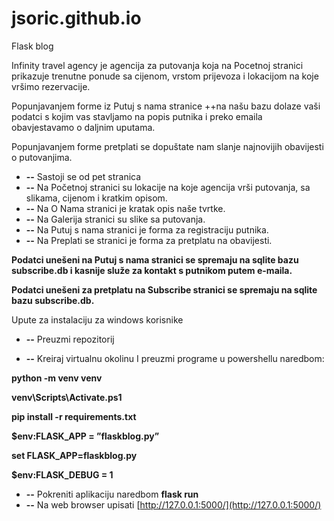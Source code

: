 # jsoric.github.io
Flask blog

Infinity travel agency je agencija za putovanja koja na Pocetnoj stranici prikazuje trenutne ponude sa cijenom, vrstom prijevoza i lokacijom na koje vršimo rezervacije. 

Popunjavanjem forme iz Putuj s nama stranice ++na našu bazu dolaze vaši podatci s kojim vas stavljamo na popis putnika i preko emaila obavjestavamo o daljnim uputama.

Popunjavanjem forme pretplati se dopuštate nam slanje najnovijih obavijesti o putovanjima.

- **--** Sastoji se od pet stranica
- **--** Na Početnoj stranici su lokacije na koje agencija vrši putovanja, sa slikama, cijenom i kratkim opisom.
- **--** Na O Nama stranici je kratak opis naše tvrtke.
- **--** Na Galerija stranici su slike sa putovanja.
- **--** Na Putuj s nama stranici je forma za registraciju putnika.
- **--** Na Preplati se stranici je forma za pretplatu na obavijesti.

**Podatci unešeni na Putuj s nama stranici se spremaju na sqlite bazu subscribe.db i kasnije služe za kontakt s putnikom 
  putem e-maila.**

**Podatci unešeni za pretplatu na Subscribe stranici se spremaju na sqlite bazu subscribe.db.**

Upute za instalaciju za windows korisnike

- **--** Preuzmi repozitorij

- **--** Kreiraj virtualnu okolinu I preuzmi programe u powershellu naredbom:

 **python -m venv venv**

 **venv\Scripts\Activate.ps1**

 **pip install -r requirements.txt**

 **$env:FLASK_APP = ”flaskblog.py”**

 **set FLASK\_APP=flaskblog.py**

 **$env:FLASK\_DEBUG = 1**

- **--** Pokreniti aplikaciju naredbom **flask run**
- **--** Na web browser upisati [http://127.0.0.1:5000/](http://127.0.0.1:5000/)
